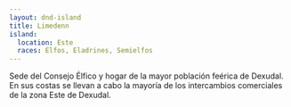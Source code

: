 ```yaml
---
layout: dnd-island
title: Limedenn
island:
  location: Este
  races: Elfos, Eladrines, Semielfos
---
```


Sede del Consejo Élfico y hogar de la mayor población feérica de Dexudal. En sus costas se llevan a cabo la mayoría de los intercambios comerciales de la zona Este de Dexudal.
